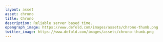 ```yaml
---
layout: asset
asset: chrono
title: Chrono
description: Reliable server based time.
opengraph_image: https://www.defold.com/images/assets/chrono-thumb.png
twitter_image: https://www.defold.com/images/assets/chrono-thumb.png
---
```

